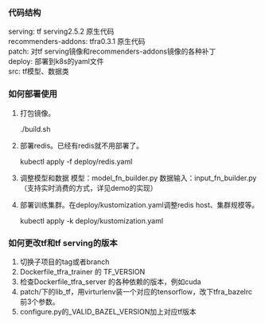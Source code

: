### 代码结构

serving: tf serving2.5.2 原生代码  
recommenders-addons: tfra0.3.1 原生代码  
patch: 对tf serving镜像和recommenders-addons镜像的各种补丁  
deploy: 部署到k8s的yaml文件  
src: tf模型、数据类  

### 如何部署使用

1. 打包镜像。
    
    ./build.sh    
    
2. 部署redis。已经有redis就不用部署了。  

    kubectl apply -f deploy/redis.yaml
    
3. 调整模型和数据
    模型：model_fn_builder.py
    数据输入：input_fn_builder.py（支持实时消费的方式，详见demo的实现）

3. 部署训练集群。在deploy/kustomization.yaml调整redis host、集群规模等。

    kubectl apply -k deploy/kustomization.yaml
    
### 如何更改tf和tf serving的版本

1. 切换子项目的tag或者branch  
2. Dockerfile_tfra_trainer 的 TF_VERSION  
3. 检查Dockerfile_tfra_server 的各种依赖的版本，例如cuda  
4. patch/下的lib_tf，用virturlenv装一个对应的tensorflow，改下tfra_bazelrc前3个参数。  
5. configure.py的_VALID_BAZEL_VERSION加上对应tf版本  
